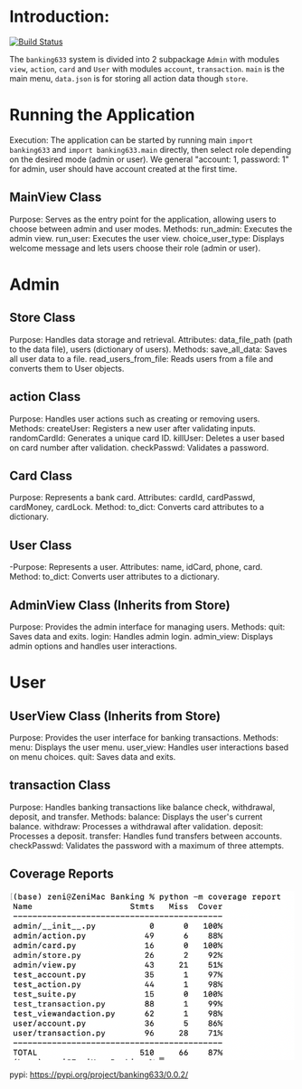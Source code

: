 ﻿# Introduction: 
[![Build Status](https://app.travis-ci.com/zhangz128/DATA533-project-step3-group20.svg?token=ZE7d4eqsfoF5iC5KRgDj&branch=main)](https://app.travis-ci.com/zhangz128/DATA533-project-step3-group20)

The `banking633` system is divided into 2 subpackage `Admin` with modules `view`, `action`, `card` and `User` with modules `account`, `transaction`. 
`main` is the main menu, `data.json` is for storing all action data though `store`.

# Running the Application
Execution: The application can be started by running main `import banking633` and `import banking633.main` directly, then select role depending on the desired mode (admin or user). 
We general "account: 1, password: 1" for admin, user should have account created at the first time.

## MainView Class
Purpose: Serves as the entry point for the application, allowing users to choose between admin and user modes.
Methods:
run_admin: Executes the admin view.
run_user: Executes the user view.
choice_user_type: Displays welcome message and lets users choose their role (admin or user).

# Admin
## Store Class
Purpose: Handles data storage and retrieval.
Attributes: data_file_path (path to the data file), users (dictionary of users).
Methods:
save_all_data: Saves all user data to a file.
read_users_from_file: Reads users from a file and converts them to User objects.

## action Class
Purpose: Handles user actions such as creating or removing users.
Methods:
createUser: Registers a new user after validating inputs.
randomCardId: Generates a unique card ID.
killUser: Deletes a user based on card number after validation.
checkPasswd: Validates a password.

## Card Class
Purpose: Represents a bank card.
Attributes: cardId, cardPasswd, cardMoney, cardLock.
Method: to_dict: Converts card attributes to a dictionary.

## User Class
-Purpose: Represents a user.
Attributes: name, idCard, phone, card.
Method: to_dict: Converts user attributes to a dictionary.


## AdminView Class (Inherits from Store)
Purpose: Provides the admin interface for managing users.
Methods:
quit: Saves data and exits.
login: Handles admin login.
admin_view: Displays admin options and handles user interactions.


# User
## UserView Class (Inherits from Store)
Purpose: Provides the user interface for banking transactions.
Methods:
menu: Displays the user menu.
user_view: Handles user interactions based on menu choices.
quit: Saves data and exits.

## transaction Class
Purpose: Handles banking transactions like balance check, withdrawal, deposit, and transfer.
Methods:
balance: Displays the user's current balance.
withdraw: Processes a withdrawal after validation.
deposit: Processes a deposit.
transfer: Handles fund transfers between accounts.
checkPasswd: Validates the password with a maximum of three attempts.


## Coverage Reports
![report](/Coverage_Reports.png)

pypi: https://pypi.org/project/banking633/0.0.2/
